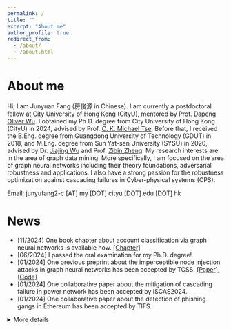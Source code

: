 ```yaml
---
permalink: /
title: ""
excerpt: "About me"
author_profile: true
redirect_from: 
  - /about/
  - /about.html
---
```




# About me

Hi, I am Junyuan Fang (房俊源 in Chinese). I am currently a postdoctoral fellow at City University of Hong Kong (CityU), mentored by Prof. [Dapeng Oliver Wu](https://scholar.google.com/citations?user=sDRLr8gAAAAJ&hl=en). I obtained my Ph.D. degree from City University of Hong Kong (CityU) in 2024, advised by Prof. [C. K. Michael Tse](https://scholar.google.com/citations?user=Ax0J3TkAAAAJ&hl=en). Before that, I received the B.Eng. degree from Guangdong  University of Technology (GDUT) in 2018, and M.Eng. degree from Sun Yat-sen University (SYSU) in 2020, advised by Dr. [Jiajing Wu](https://scholar.google.com/citations?user=EaqeskUAAAAJ&hl=en) and Prof. [Zibin Zheng](https://scholar.google.com/citations?user=WPC6ED4AAAAJ&hl=en). My research interests are in the area of graph data mining. More specifically, I am focused on the area of graph neural networks including their theory foundations, adversarial robustness and applications. I also have a strong passion for the robustness optimization against cascading failures in Cyber-physical systems (CPS).

Email: junyufang2-c [AT] my [DOT] cityu [DOT] edu [DOT] hk

# News

- [11/2024] One book chapter about account classification via graph neural networks is available now. [[Chapter]](https://link.springer.com/chapter/10.1007/978-981-97-4430-5_5)
- [06/2024] I passed the oral examination for my Ph.D. degree!
- [01/2024] One previous preprint about the imperceptible node injection attacks in graph neural networks has been accepted by TCSS. [[Paper]](https://ieeexplore.ieee.org/abstract/document/10443466), [[Code]](https://github.com/alexfanjn/gani)
- [01/2024] One collaborative paper about the mitigation of cascading failure in power network has been accepted by ISCAS2024.
- [01/2024] One collaborative paper about the detection of phishing gangs in Ethereum has been accepted by TIFS.

<details> 
    <summary> More details </summary> 
    <ul>
        <li> [09/2023] I am honored to be awarded the 2023 Research Tuition Scholarship at CityU. </li>
        <li> [06/2023] One paper about the homophily and heterophily information aggregation for Ethereum account classification has been accepted by JETCAS. <a href="https://ieeexplore.ieee.org/abstract/document/10184005">[Paper]</a> </li>
        <li> [06/2023] I am honored to be selected to receive a 2023 IEEE CASS Student Travel Grant for attending ISCAS2023. </li>
        <li> [01/2023] One paper about the impact of network topologies to the performance of GNNs has been accepted by ISCAS2023. <a href="https://ieeexplore.ieee.org/abstract/document/10182188">[Paper]</a>, <a href="https://github.com/alexfanjn/Impact-analysis-of-network-structures">[Code]</a> </li>
        <li> [01/2023] I am honored to be invited to attend <a href="https://gyss.nrf.gov.sg/">[GYSS2023]</a>. </li>
        <li> [10/2022] New preprint "GANI: Global Attacks on Graph Neural Networks via Imperceptible Node Injections" and corresponding codes are available now. <a href="https://arxiv.org/abs/2210.12598">[Paper]</a>, <a href="https://github.com/alexfanjn/gani">[Code]</a> </li>
    </ul>
</details>